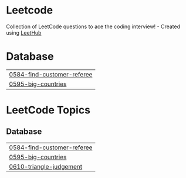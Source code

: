 # Leetcode
Collection of LeetCode questions to ace the coding interview! - Created using [LeetHub](https://github.com/QasimWani/LeetHub)


# Database
|  |
| ------- |
| [0584-find-customer-referee](https://github.com/anupamk36/Leetcode/tree/master/0584-find-customer-referee) |
| [0595-big-countries](https://github.com/anupamk36/Leetcode/tree/master/0595-big-countries) |
<!---LeetCode Topics Start-->
# LeetCode Topics
## Database
|  |
| ------- |
| [0584-find-customer-referee](https://github.com/anupamk36/Leetcode/tree/master/0584-find-customer-referee) |
| [0595-big-countries](https://github.com/anupamk36/Leetcode/tree/master/0595-big-countries) |
| [0610-triangle-judgement](https://github.com/anupamk36/Leetcode/tree/master/0610-triangle-judgement) |
<!---LeetCode Topics End-->